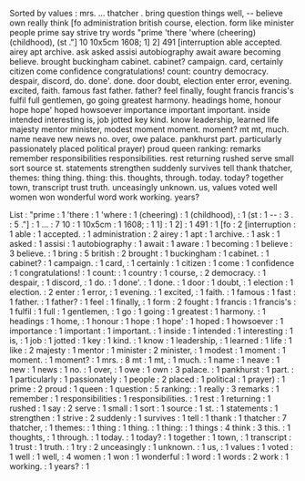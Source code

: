 Sorted by values :
mrs. ... thatcher . bring question things well, -- believe own really think [fo administration british course, election. form like minister people prime say strive try words "prime 'there 'where (cheering) (childhood), (st ."] 10 10x5cm 1608; 1] 2] 491 [interruption able accepted. airey apt archive. ask asked assisi autobiography await aware becoming believe. brought buckingham cabinet. cabinet? campaign. card, certainly citizen come confidence congratulations! count: country democracy. despair, discord, do. done'. done. door doubt, election enter error, evening. excited, faith. famous fast father. father? feel finally, fought francis francis's fulfil full gentlemen, go going greatest harmony. headings home, honour hope hope' hoped howsoever importance important important. inside intended interesting is, job jotted key kind. know leadership, learned life majesty mentor minister, modest moment moment. moment? mt mt, much. name neave new news no. over, owe palace. pankhurst part. particularly passionately placed political prayer) proud queen ranking: remarks remember responsibilities responsibilities. rest returning rushed serve small sort source st. statements strengthen suddenly survives tell thank thatcher, themes: thing thing. thing: this. thoughts, through. today. today? together town, transcript trust truth. unceasingly unknown. us, values voted well women won wonderful word work working. years? 

List :
"prime : 1
'there : 1
'where : 1
(cheering) : 1
(childhood), : 1
(st : 1
-- : 3
. : 5
."] : 1
... : 7
10 : 1
10x5cm : 1
1608; : 1
1] : 1
2] : 1
491 : 1
[fo : 2
[interruption : 1
able : 1
accepted. : 1
administration : 2
airey : 1
apt : 1
archive. : 1
ask : 1
asked : 1
assisi : 1
autobiography : 1
await : 1
aware : 1
becoming : 1
believe : 3
believe. : 1
bring : 5
british : 2
brought : 1
buckingham : 1
cabinet. : 1
cabinet? : 1
campaign. : 1
card, : 1
certainly : 1
citizen : 1
come : 1
confidence : 1
congratulations! : 1
count: : 1
country : 1
course, : 2
democracy. : 1
despair, : 1
discord, : 1
do. : 1
done'. : 1
done. : 1
door : 1
doubt, : 1
election : 1
election. : 2
enter : 1
error, : 1
evening. : 1
excited, : 1
faith. : 1
famous : 1
fast : 1
father. : 1
father? : 1
feel : 1
finally, : 1
form : 2
fought : 1
francis : 1
francis's : 1
fulfil : 1
full : 1
gentlemen, : 1
go : 1
going : 1
greatest : 1
harmony. : 1
headings : 1
home, : 1
honour : 1
hope : 1
hope' : 1
hoped : 1
howsoever : 1
importance : 1
important : 1
important. : 1
inside : 1
intended : 1
interesting : 1
is, : 1
job : 1
jotted : 1
key : 1
kind. : 1
know : 1
leadership, : 1
learned : 1
life : 1
like : 2
majesty : 1
mentor : 1
minister : 2
minister, : 1
modest : 1
moment : 1
moment. : 1
moment? : 1
mrs. : 8
mt : 1
mt, : 1
much. : 1
name : 1
neave : 1
new : 1
news : 1
no. : 1
over, : 1
owe : 1
own : 3
palace. : 1
pankhurst : 1
part. : 1
particularly : 1
passionately : 1
people : 2
placed : 1
political : 1
prayer) : 1
prime : 2
proud : 1
queen : 1
question : 5
ranking: : 1
really : 3
remarks : 1
remember : 1
responsibilities : 1
responsibilities. : 1
rest : 1
returning : 1
rushed : 1
say : 2
serve : 1
small : 1
sort : 1
source : 1
st. : 1
statements : 1
strengthen : 1
strive : 2
suddenly : 1
survives : 1
tell : 1
thank : 1
thatcher : 7
thatcher, : 1
themes: : 1
thing : 1
thing. : 1
thing: : 1
things : 4
think : 3
this. : 1
thoughts, : 1
through. : 1
today. : 1
today? : 1
together : 1
town, : 1
transcript : 1
trust : 1
truth. : 1
try : 2
unceasingly : 1
unknown. : 1
us, : 1
values : 1
voted : 1
well : 1
well, : 4
women : 1
won : 1
wonderful : 1
word : 1
words : 2
work : 1
working. : 1
years? : 1
